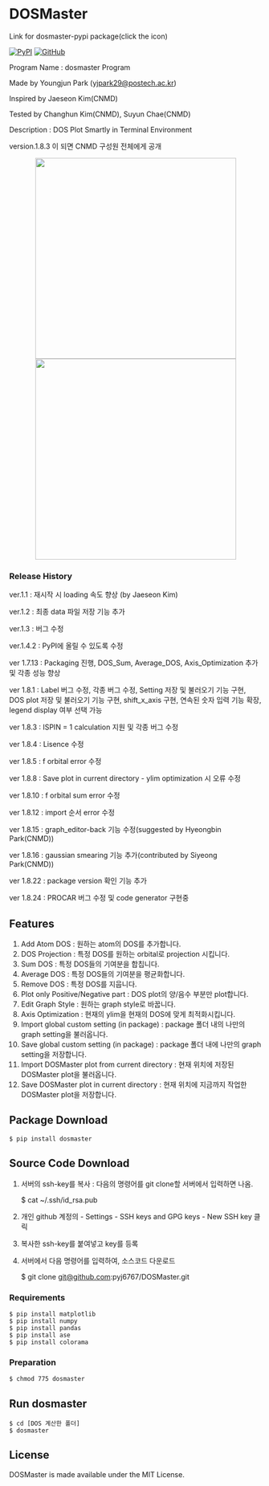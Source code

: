 # DOSMaster

Link for dosmaster-pypi package(click the icon)

[![PyPI](https://img.shields.io/pypi/v/dosmaster.svg)](https://pypi.org/project/dosmaster/)
[![GitHub](https://img.shields.io/badge/GitHub-DOSMaster-green)](https://github.com/pyj6767/DOSMaster)

Program Name : dosmaster Program

Made by Youngjun Park (yjpark29@postech.ac.kr)

Inspired by Jaeseon Kim(CNMD)

Tested by Changhun Kim(CNMD), Suyun Chae(CNMD)

Description : DOS Plot Smartly in Terminal Environment

version.1.8.3 이 되면 CNMD 구성원 전체에게 공개

<p align="center">
<img src="https://github.com/user-attachments/assets/e01ac05e-5180-4485-a01d-306459d4a4d6" style="width:400px">
</img>

<img src="https://github.com/user-attachments/assets/859c7b95-6acb-49f6-bf01-2ecfadc00ba6" style="width:400px">
</img>
</p>



### Release History

ver.1.1 : 재시작 시 loading 속도 향상 (by Jaeseon Kim)

ver.1.2 : 최종 data 파일 저장 기능 추가

ver.1.3 : 버그 수정

ver.1.4.2 : PyPI에 올릴 수 있도록 수정

ver 1.7.13 : Packaging 진행, DOS_Sum, Average_DOS, Axis_Optimization 추가 및 각종 성능 향상

ver 1.8.1 : Label 버그 수정, 각종 버그 수정, Setting 저장 및 불러오기 기능 구현, DOS plot 저장 및 불러오기 기능 구현, shift_x_axis 구현, 연속된 숫자 입력 기능 확장, legend display 여부 선택 가능

ver 1.8.3 : ISPIN = 1 calculation 지원 및 각종 버그 수정

ver 1.8.4 : Lisence 수정

ver 1.8.5 : f orbital error 수정

ver 1.8.8 : Save plot in current directory - ylim optimization 시 오류 수정

ver 1.8.10 : f orbital sum error 수정

ver 1.8.12 : import 순서 error 수정

ver 1.8.15 : graph_editor-back 기능 수정(suggested by Hyeongbin Park(CNMD))

ver 1.8.16 : gaussian smearing 기능 추가(contributed by Siyeong Park(CNMD))

ver 1.8.22 : package version 확인 기능 추가

ver 1.8.24 : PROCAR 버그 수정 및 code generator 구현중

## Features
1) Add Atom DOS : 원하는 atom의 DOS를 추가합니다.
2) DOS Projection : 특정 DOS를 원하는 orbital로 projection 시킵니다.
3) Sum DOS : 특정 DOS들의 기여분을 합칩니다.
4) Average DOS : 특정 DOS들의 기여분을 평균화합니다.
5) Remove DOS : 특정 DOS를 지웁니다.
6) Plot only Positive/Negative part : DOS plot의 양/음수 부분만 plot합니다.
7) Edit Graph Style : 원하는 graph style로 바꿉니다.
8) Axis Optimization : 현재의 ylim을 현재의 DOS에 맞게 최적화시킵니다.
9) Import global custom setting (in package) : package 폴더 내의 나만의 graph setting을 불러옵니다.
10) Save global custom setting (in package) : package 폴더 내에 나만의 graph setting을 저장합니다.
11) Import DOSMaster plot from current directory : 현재 위치에 저장된 DOSMaster plot을 불러옵니다.
12) Save DOSMaster plot in current directory : 현재 위치에 지금까지 작업한 DOSMaster plot을 저장합니다.

## Package Download

    $ pip install dosmaster


## Source Code Download

   1) 서버의 ssh-key를 복사 : 다음의 명령어를 git clone할 서버에서 입력하면 나옴.


         $ cat ~/.ssh/id_rsa.pub
   3) 개인 github 계정의 - Settings - SSH keys and GPG keys - New SSH key 클릭
   4) 복사한 ssh-key를 붙여넣고 key를 등록
   5) 서버에서 다음 명령어를 입력하여, 소스코드 다운로드

         $ git clone git@github.com:pyj6767/DOSMaster.git

### Requirements

    $ pip install matplotlib
    $ pip install numpy
    $ pip install pandas
    $ pip install ase
    $ pip install colorama


### Preparation

    $ chmod 775 dosmaster

## Run dosmaster

    $ cd [DOS 계산한 폴더]
    $ dosmaster


## License
DOSMaster is made available under the MIT License.

